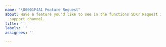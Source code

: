 ```yaml
---
name: "\U0001F4A1 Feature Request"
about: Have a feature you'd like to see in the functions SDK? Request it through our
  support channel.
title: ''
labels: ''
assignees: ''

---
```

<!-- DO NOT DELETE 
validate_template=false
template_path=.github/ISSUE_TEMPLATE/---feature-request.md
-->

<!--
Thank you for contributing to the Firebase community!

Have a feature request?
========================
Great, we love hearing how we can improve our products! However, GitHub is not the place to submit them. Please submit your feature requests to:
https://firebase.google.com/support/contact/bugs-features/

Have a usage question?
=======================
We get lots of those and we love helping you, but GitHub is not the best place for them and they
will be closed. Here are some resources to get help:

- Start with the quickstart: https://firebase.google.com/docs/functions/write-firebase-functions
- Go through the guide: https://firebase.google.com/docs/functions/
- Read the full API reference: https://firebase.google.com/docs/reference/functions/
- Browse some examples: https://github.com/firebase/functions-samples

If the official documentation doesn't help, try asking through our official support channels:

https://firebase.google.com/support/

*Please avoid double posting across multiple channels!*

Think you found a bug?
=======================
Don't use this form. Go back and select "Bug" from the issue type selection. 
